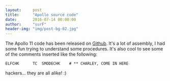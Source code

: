 ```yaml
---
layout:     post
title:      "Apollo source code"
date:       2016-07-14 00:00:00
author:     "surF"
header-img: "img/post-bg-02.jpg"
---
```


The Apollo 11 code has been released on
[Github](https://github.com/chrislgarry/Apollo-11). 
It's a lot of assembly, I had some fun trying to understand some procedures.
It's also cool to see some of the comments inserted like the following:

``` assembly
ELFCHK      TC  SMODECHK    # ** CHARLEY, COME IN HERE
```

hackers... they are all alike! :)

